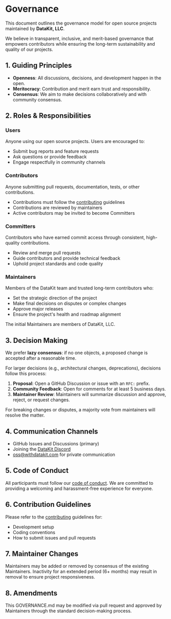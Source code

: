 # Governance

This document outlines the governance model for open source projects maintained by **DataKit, LLC**.

We believe in transparent, inclusive, and merit-based governance that empowers contributors while ensuring the long-term sustainability and quality of our projects.

## 1. Guiding Principles

- **Openness**: All discussions, decisions, and development happen in the open.
- **Meritocracy**: Contribution and merit earn trust and responsibility.
- **Consensus**: We aim to make decisions collaboratively and with community consensus.

## 2. Roles & Responsibilities

### Users
Anyone using our open source projects. Users are encouraged to:
- Submit bug reports and feature requests
- Ask questions or provide feedback
- Engage respectfully in community channels

### Contributors
Anyone submitting pull requests, documentation, tests, or other contributions.
- Contributions must follow the [contributing](https://github.com/datakit-dev/.github/blob/main/CONTRIBUTING.md) guidelines
- Contributions are reviewed by maintainers
- Active contributors may be invited to become Committers

### Committers
Contributors who have earned commit access through consistent, high-quality contributions.
- Review and merge pull requests
- Guide contributors and provide technical feedback
- Uphold project standards and code quality

### Maintainers
Members of the DataKit team and trusted long-term contributors who:
- Set the strategic direction of the project
- Make final decisions on disputes or complex changes
- Approve major releases
- Ensure the project's health and roadmap alignment

The initial Maintainers are members of DataKit, LLC.

## 3. Decision Making

We prefer **lazy consensus**: if no one objects, a proposed change is accepted after a reasonable time.

For larger decisions (e.g., architectural changes, deprecations), decisions follow this process:
1. **Proposal**: Open a GitHub Discussion or issue with an `RFC:` prefix.
2. **Community Feedback**: Open for comments for at least 5 business days.
3. **Maintainer Review**: Maintainers will summarize discussion and approve, reject, or request changes.

For breaking changes or disputes, a majority vote from maintainers will resolve the matter.

## 4. Communication Channels
- GitHub Issues and Discussions (primary)
- Joining the [DataKit Discord](https://discord.gg/ba7BVGhXGF)
- [oss@withdatakit.com](mailto:oss@withdatakit.com) for private communication

## 5. Code of Conduct

All participants must follow our [code of conduct](https://github.com/datakit-dev/.github/blob/main/CODE_OF_CONDUCT.md). We are committed to providing a welcoming and harassment-free experience for everyone.

## 6. Contribution Guidelines

Please refer to the [contributing](https://github.com/datakit-dev/.github/blob/main/CONTRIBUTING.md) guidelines for:
- Development setup
- Coding conventions
- How to submit issues and pull requests

## 7. Maintainer Changes

Maintainers may be added or removed by consensus of the existing Maintainers. Inactivity for an extended period (6+ months) may result in removal to ensure project responsiveness.

## 8. Amendments

This GOVERNANCE.md may be modified via pull request and approved by Maintainers through the standard decision-making process.

